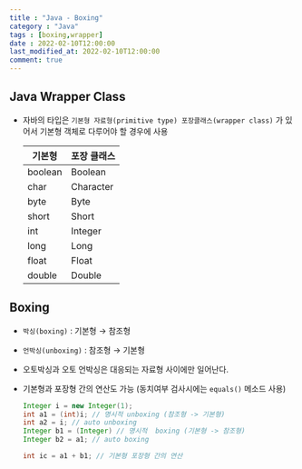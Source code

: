 ```yaml
---
title : "Java - Boxing"
category : "Java"
tags : [boxing,wrapper]
date : 2022-02-10T12:00:00
last_modified_at: 2022-02-10T12:00:00
comment: true
---
```



## Java Wrapper Class

- 자바의 타입은 `기본형 자료형(primitive type) 포장클래스(wrapper class)` 가 있어서 기본형 객체로 다루어야 할 경우에 사용

  | 기본형  | 포장 클래스  |
  | ------- | ----------- |
  | boolean | Boolean     |
  | char    | Character   |
  | byte    | Byte        |
  | short   | Short       |
  | int     | Integer     |
  | long    | Long        |
  | float   | Float       |
  | double  | Double      |

## Boxing

- `박싱(boxing)` : 기본형 → 참조형

- `언박싱(unboxing)` : 참조형 → 기본형

- 오토박싱과 오토 언박싱은 대응되는 자료형 사이에만 일어난다.

- 기본형과 포장형 간의 연산도 가능 (동치여부 검사시에는 `equals()` 메소드 사용)

  ```java
  Integer i = new Integer(1);
  int a1 = (int)i; // 명시적 unboxing (참조형 -> 기본형)
  int a2 = i; // auto unboxing
  Integer b1 = (Integer) // 명시적  boxing (기본형 -> 참조형)
  Integer b2 = a1; // auto boxing
  
  int ic = a1 + b1; // 기본형 포장형 간의 연산
  ```